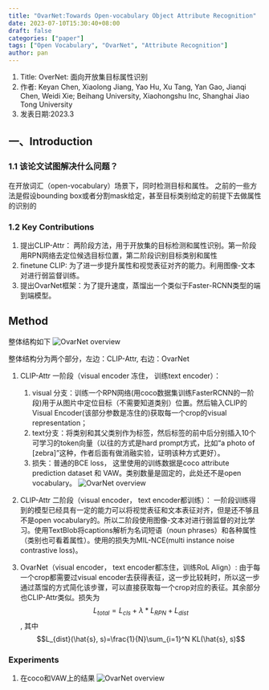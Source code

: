 ```yaml
---
title: "OvarNet:Towards Open-vocabulary Object Attribute Recognition"
date: 2023-07-10T15:30:40+08:00
draft: false
categories: ["paper"]
tags: ["Open Vocabulary", "OvarNet", "Attribute Recognition"]
author: pan
---
```


1. Title: OverNet: 面向开放集目标属性识别
2. 作者: Keyan Chen, Xiaolong Jiang, Yao Hu, Xu Tang, Yan Gao, Jianqi Chen, Weidi Xie; Beihang University, Xiaohongshu Inc, Shanghai Jiao Tong University
3. 发表日期:2023.3

## 一、Introduction

### 1.1 该论文试图解决什么问题？

在开放词汇（open-vocabulary）场景下，同时检测目标和属性。 之前的一些方法是假设bounding box或者分割mask给定，甚至目标类别给定的前提下去做属性的识别的

### 1.2 Key Contributions

1. 提出CLIP-Attr： 两阶段方法，用于开放集的目标检测和属性识别。第一阶段用RPN网络去定位候选目标位置，第二阶段识别目标类别和属性
2. finetune CLIP: 为了进一步提升属性和视觉表征对齐的能力。利用图像-文本对进行弱监督训练。
3. 提出OvarNet框架：为了提升速度，蒸馏出一个类似于Faster-RCNN类型的端到端模型。

## Method

整体结构如下
![OvarNet overview](/papers_OvarNet/OvarNet_1.png)

整体结构分为两个部分，左边：CLIP-Attr, 右边：OvarNet

1. CLIP-Attr 一阶段（visual encoder 冻住， 训练text encoder）：
   1. visual 分支：训练一个RPN网络(用coco数据集训练FasterRCNN的一阶段)用于从图片中定位目标（不需要知道类别）位置。然后输入CLIP的Visual Encoder(该部分参数是冻住的)获取每一个crop的visual representation；
   2. text分支：将类别和其父类别作为标签，然后标签的前中后分别插入10个可学习的token向量（以往的方式是hard prompt方式，比如“a photo of [zebra]”这种，作者后面有做消融实验，证明该种方式更好）。
   3. 损失：普通的BCE loss， 这里使用的训练数据是coco attribute prediction dataset 和 VAW。类别数量是固定的，此处还不是open vocabulary。
   ![OvarNet overview](/papers_OvarNet/OvarNet_2.png)

2. CLIP-Attr 二阶段（visual encoder， text encoder都训练）：
    一阶段训练得到的模型已经具有一定的能力可以将视觉表征和文本表征对齐，但是还不够且不是open vocabulary的。所以二阶段使用图像-文本对进行弱监督的对比学习。使用TextBlob将captions解析为名词短语（noun phrases）和各种属性（类别也可看着属性）。使用的损失为MIL-NCE(multi instance noise contrastive loss)。
3. OvarNet（visual encoder， text encoder都冻住，训练RoL Align）: 由于每一个crop都需要过visual encoder去获得表征，这一步比较耗时，所以这一步通过蒸馏的方式简化该步骤，可以直接获取每一个crop对应的表征。其余部分也CLIP-Attr类似。损失为
   $$L_{total} = L_{cls}+\lambda *L_{RPN}+L_{dist}$$, 其中
   $$L_{dist}(\hat{s}, s)=\frac{1}{N}\sum_{i=1}^N KL(\hat{s}, s)$$

### Experiments

1. 在coco和VAW上的结果
   ![OvarNet overview](/papers_OvarNet/OvarNet_3.png)
